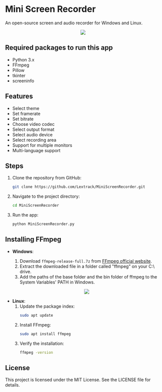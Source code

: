 # Mini Screen Recorder

An open-source screen and audio recorder for Windows and Linux.

<p align="center">
  <a href="https://i.postimg.cc/"><img src="https://i.postimg.cc/pVYpvtQ9/miniscreenrecorder1-0-5.png"></a>
</p>

## Required packages to run this app

- Python 3.x
- FFmpeg
- Pillow
- tkinter
- screeninfo

## Features

- Select theme
- Set framerate
- Set bitrate
- Choose video codec
- Select output format
- Select audio device
- Select recording area
- Support for multiple monitors
- Multi-language support

## Steps

1. Clone the repository from GitHub:

    ```bash
    git clone https://github.com/Lextrack/MiniScreenRecorder.git
    ```

2. Navigate to the project directory:

    ```bash
    cd MiniScreenRecorder
    ```

3. Run the app:

    ```bash
    python MiniScreenRecorder.py
    ```

## Installing FFmpeg

- **Windows**:
  1. Download `ffmpeg-release-full.7z` from [FFmpeg official website](https://www.gyan.dev/ffmpeg/builds/).
  2. Extract the downloaded file in a folder called "ffmpeg" on your C:\ drive.
  3. Add the paths of the base folder and the bin folder of ffmpeg to the System Variables' PATH in Windows.

  <p align="center">
  <a href="https://i.postimg.cc/"><img src="https://i.postimg.cc/nhtSMSty/ffmpeg-Install-Windows.png"></a>
</p>

- **Linux**:
  1. Update the package index:
      ```bash
      sudo apt update
      ```
  2. Install FFmpeg:
      ```bash
      sudo apt install ffmpeg
      ```
  3. Verify the installation:
      ```bash
      ffmpeg -version
      ```

## License

This project is licensed under the MIT License. See the LICENSE file for details.
